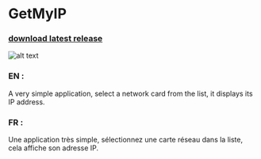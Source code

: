 # GetMyIP

### [download latest release](https://github.com/Daudre-Vignier-Charles/GetMyIP/releases/latest)

![alt text](https://user-images.githubusercontent.com/17654421/50296138-0650f180-047a-11e9-8819-e4d3f7d89f7a.png)

### EN :
A very simple application, select a network card from the list, it displays its IP address.

### FR :
Une application très simple, sélectionnez une carte réseau dans la liste, cela affiche son adresse IP.
